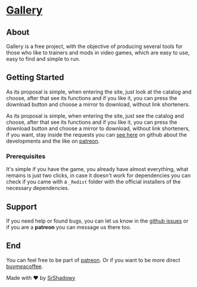 # [Gallery](https://srshadowy.github.io/gallery/)

## About
Gallery is a free project, with the objective of producing several tools for those who like to trainers and mods in video games, which are easy to use, easy to find and simple to run.

## Getting Started
As its proposal is simple, when entering the site, just look at the catalog and choose, after that see its functions and if you like it, you can press the download button and choose a mirror to download, without link shorteners.

As its proposal is simple, when entering the site, just see the catalog and choose, after that see its functions and if you like it, you can press the download button and choose a mirror to download, without link shorteners, if you want, stay inside the requests you can [see here](https://github.com/SrShadowy/gallery/issues) on github about the developments and the like on [patreon](https://www.patreon.com/srshadowy).

### Prerequisites

It's simple if you have the game, you already have almost everything, what remains is just two clicks, in case it doesn't work for dependencies you can check if you came with a ```_Redist``` folder with the official installers of the necessary dependencies.

## Support
If you need help or found bugs, you can let us know in the [github issues](https://github.com/SrShadowy/gallery/issues) or if you are a **patreon** you can message us there too.


## End

You can feel free to be part of [patreon](https://www.patreon.com/srshadowy).
Or if you want to be more direct [buymeacoffee](https://www.buymeacoffee.com/SrShadowy).


Made with ❤ by [SrShadowy](https://github.com/SrShadowy/)

